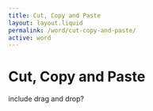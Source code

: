 ```yaml
---
title: Cut, Copy and Paste
layout: layout.liquid
permalink: /word/cut-copy-and-paste/
active: word
---
```


<h1>Cut, Copy and Paste</h1>
 include drag and drop?